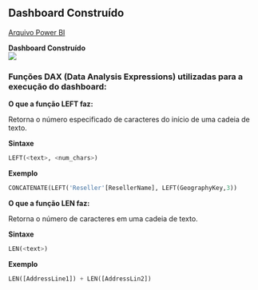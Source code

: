 ## Dashboard Construído

[Arquivo Power BI](https://github.com/romulovieira777/Power_BI_Funcoes__DAX/blob/main/Relat%C3%B3rio%20de%20Vendas/Projeto%20Consolidando%20Vendas.pbix)

**Dashboard Construído**
<br>
<img heigth="500" src="https://github.com/romulovieira777/Power_BI_Funcoes__DAX/blob/main/Relat%C3%B3rio%20de%20Vendas/Dashboard.jpg"/>
<br/>

### Funções DAX (Data Analysis Expressions) utilizadas para a execução do dashboard:

**O que a função LEFT faz:**

Retorna o número especificado de caracteres do início de uma cadeia de texto.

**Sintaxe**

~~~py
LEFT(<text>, <num_chars>)
~~~

**Exemplo**

~~~py
CONCATENATE(LEFT('Reseller'[ResellerName], LEFT(GeographyKey,3))
~~~

**O que a função LEN faz:**

Retorna o número de caracteres em uma cadeia de texto.

**Sintaxe**

~~~py
LEN(<text>)
~~~

**Exemplo**

~~~py
LEN([AddressLine1]) + LEN([AddressLin2])
~~~
